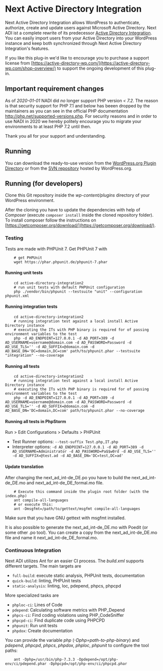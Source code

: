 # Next Active Directory Integration
Next Active Directory Integration allows WordPress to authenticate, authorize, create and update users against Microsoft Active Directory. Next ADI ist a complete rewrite of its predecessor [Active Directory Integration](https://wordpress.org/plugins/active-directory-integration/). You can easily import users from your Active Directory into your WordPress instance and keep both synchronized through Next Active Directory Integration's features.

If you like this plug-in we'd like to encourage you to purchase a support license from [https://active-directory-wp.com/](https://active-directory-wp.com/shop-overview/) to support the ongoing development of this plug-in.

## Important requirement changes
As of *2020-01-01* NADI did *no* longer support PHP version *< 7.2*. The reason is that security support for PHP 7.1 and below has beeen dropped by the maintainers as you can see in the official PHP documentation http://php.net/supported-versions.php. 
For security reasons and in order to use NADI in 2020 we hereby politely encourage you to migrate your environments to at least PHP 7.2 until then.


Thank you all for your support and understanding.

## Running
You can download the ready-to-use version from the [WordPress.org Plugin Directory](https://wordpress.org/plugins/next-active-directory-integration) or from the [SVN repository](https://plugins.svn.wordpress.org/next-active-directory-integration) hosted by WordPress.org.

## Running (for developers)
Clone this Git repository inside the *wp-content/plugins* directory of your WordPress environment.

After the cloning you have to update the dependencies with help of *Composer* (execute `composer install` inside the cloned repository folder).
To install composer follow the instructions on [https://getcomposer.org/download/](https://getcomposer.org/download/).
	
### Testing
Tests are made with PHPUnit 7. Get PHPUnit 7 with

```shell
	# get PHPUnit
	wget https://phar.phpunit.de/phpunit-7.phar
```

#### Running unit tests

```shell
 	cd active-directory-integration2
	# run unit tests with default PHPUnit configuration
	php ./vendor/bin/phpunit --testsuite "unit" --configuration phpunit.xml
``` 

#### Running integration tests 

```shell
	cd active-directory-integration2
	# running integration test against a local install Active Directory instance
	# executing the ITs with PHP binary is required for of passing environment variables to the test
	php -d AD_ENDPOINT=127.0.0.1 -d AD_PORT=389 -d AD_USERNAME=username@domain.com -d AD_PASSWORD=Password -d AD_USE_TLS='' -d AD_SUFFIX=@domain.com -d AD_BASE_DN='DC=domain,DC=com' path/to/phpunit.phar --testsuite "integration" --no-coverage
```

#### Running all tests

```shell
	cd active-directory-integration2
	# running integration test against a local install Active Directory instance
	# executing the ITs with PHP binary is required for of passing environment variables to the test
	php -d AD_ENDPOINT=127.0.0.1 -d AD_PORT=389 -d AD_USERNAME=username@domain.com -d AD_PASSWORD=Password -d AD_USE_TLS='' -d AD_SUFFIX=@domain.com -d AD_BASE_DN='DC=domain,DC=com' path/to/phpunit.phar --no-coverage
```

#### Running all tests in PhpStorm

Run > Edit Configurations > Defaults > PHPUnit
	
- Test Runner options: `--test-suffix Test.php,IT.php`
- Interpreter options: `-d AD_ENDPOINT=127.0.0.1 -d AD_PORT=389 -d AD_USERNAME=Administrator -d AD_PASSWORD=Pa$$w0rd -d AD_USE_TLS='' -d AD_SUFFIX=@test.ad -d AD_BASE_DN='DC=test,DC=ad'`

#### Update translation

After changing the next_ad_int-de_DE.po you have to build the next_ad_int-de_DE.mo and next_ad_int-de_DE_formal.mo file.
```shell
	# Execute this command inside the plugin root folder (with the index.php)
	ant compile-all-languages
	# or execute this:
	ant -Dmsgfmt=/path/to/gettext/msgfmt compile-all-languages
```
Make sure that you have GNU gettext with msgfmt installed.

It is also possible to generate the next_ad_int-de_DE.mo with Poedit (or some other .po tool). You can create a copy from the next_ad_int-de_DE.mo file and name it next_ad_int-de_DE_formal.mo.

### Continuous Integration
Next ADI utilizes Ant for an easier CI process. The *build.xml* supports different targets. The main targets are

 - `full-build`: execute static analysis, PHPUnit tests, documentation
 - `quick-build`: linting, PHPUnit tests
 - `static-analysis`: linting, loc, pdepend, phpcs, phpcpd

More specialized tasks are

 - `phploc-ci`: Lines of Code
 - `pdepend`: Calculating software metrics with PHP_Depend
 - `phpcs-ci`: Find coding violations using PHP_CodeSniffer
 - `phpcpd-ci`: Find duplicate code using PHPCPD
 - `phpunit`: Run unit tests
 - `phpdox`: Create documentation

You can provide the variable *php* (*-Dphp=path-to-php-binary*) and *pdepend*, *phpcpd*, *phpcs*, *phpdox*, *phploc*, *phpunit* to configure the tool paths:

```shell
	ant -Dphp=/usr/bin/php-7.3.3 -Dpdepend=/opt/php-env/ci/pdepend.phar -Dphpcpd=/opt/php-env/ci/phpcpd.phar
```
